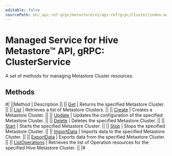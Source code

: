 ```yaml
---
editable: false
sourcePath: en/_api-ref-grpc/metastore/v1/api-ref/grpc/Cluster/index.md
---
```


# Managed Service for Hive Metastore™ API, gRPC: ClusterService

A set of methods for managing Metastore Cluster resources.

## Methods

#|
||Method | Description ||
|| [Get](get.md) | Returns the specified Metastore Cluster. ||
|| [List](list.md) | Retrieves a list of Metastore Clusters. ||
|| [Create](create.md) | Creates a Metastore Cluster. ||
|| [Update](update.md) | Updates the configuration of the specified Metastore Cluster. ||
|| [Delete](delete.md) | Deletes the specified Metastore Cluster. ||
|| [Start](start.md) | Starts the specified Metastore Cluster. ||
|| [Stop](stop.md) | Stops the specified Metastore Cluster. ||
|| [ImportData](importData.md) | Imports data to the specified Metastore Cluster. ||
|| [ExportData](exportData.md) | Exports data from the specified Metastore Cluster. ||
|| [ListOperations](listOperations.md) | Retrieves the list of Operation resources for the specified Hive Metastore Cluster. ||
|#